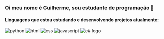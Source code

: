 ### Oi meu nome é Guilherme, sou estudante de programação 👋

#### Linguagens que estou estudando e desenvolvendo projetos atualmente: 
<!--
<div>
  <a href="https://github.com/GuilhermeXA"
    <img height="180em" src="https://github-readme-stats.vercel.app/api?username=https://github.com/GuilhermeXA&show_icons=true&theme=dark&include_all_commits=true&count_private=true"/>
    <img height="180em" src="https://github-readme-stats.vercel.app/api/top-langs/?username=https://github.com/GuilhermeXA&layout=compact&langs_count=16&theme=dark"/>
    <img height="80em" src="![c# logo](https://github.com/GuilhermeXA/GuilhermeXA/assets/82071553/a543b972-15fe-49fb-853c-847951d3d380)"/>
</div>
-->

![python](https://user-images.githubusercontent.com/82071553/191537005-2e9daeec-e7a3-48aa-81c2-e22f940b30c8.png)
![html](https://user-images.githubusercontent.com/82071553/191536012-954870c9-1313-45f9-9c43-bab6cf4c3af4.png)
![css](https://user-images.githubusercontent.com/82071553/191536047-1f7f9634-ded3-4c84-ba6e-e6c6bb6de844.png)
![javascript](https://user-images.githubusercontent.com/82071553/191536068-b638c600-42be-4b37-a3a2-eb5460cb2cd3.png)
![c# logo](https://github.com/GuilhermeXA/GuilhermeXA/assets/82071553/a543b972-15fe-49fb-853c-847951d3d380)

